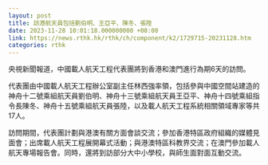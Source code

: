 ```yaml
---
layout: post
title: 訪港航天員包括劉伯明、王亞平、陳冬、張陸
date: 2023-11-28 10:01:18.000000000 +08:00
link: https://news.rthk.hk/rthk/ch/component/k2/1729715-20231128.htm
categories: rthk
---
```


央視新聞報道，中國載人航天工程代表團將到香港和澳門進行為期6天的訪問。

代表團由中國載人航天工程辦公室副主任林西強率領，包括參與中國空間站建造的神舟十二號乘組航天員劉伯明、神舟十三號乘組航天員王亞平、神舟十四號乘組指令長陳冬、神舟十五號乘組航天員張陸，以及載人航天工程系統相關領域專家等共17人。

訪問期間，代表團計劃與港澳有關方面會談交流；參加香港特區政府組織的媒體見面會；出席載人航天工程展開幕式活動；與港澳特區科教界交流；在澳門參加載人航天專場報告會。同時，還將到訪部分大中小學校，與師生面對面互動交流。
